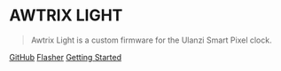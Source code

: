 
# AWTRIX LIGHT

> Awtrix Light is a custom firmware for the Ulanzi Smart Pixel clock. 


[GitHub](https://github.com/Blueforcer/awtrix-light)
[Flasher](flasher.md)
[Getting Started](README.md)